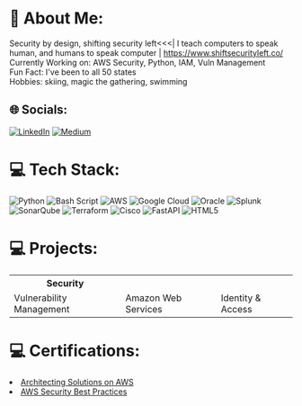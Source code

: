 # 💫 About Me:
Security by design, shifting security left<<<| I teach computers to speak human, and humans to speak computer | https://www.shiftsecurityleft.co/
Currently Working on: AWS Security, Python, IAM, Vuln Management<br>Fun Fact: I've been to all 50 states<br>Hobbies: skiing, magic the gathering, swimming

## 🌐 Socials:
[![LinkedIn](https://img.shields.io/badge/LinkedIn-%230077B5.svg?logo=linkedin&logoColor=white)](https://linkedin.com/in/reginagrogan) [![Medium](https://img.shields.io/badge/Medium-12100E?logo=medium&logoColor=white)](https://medium.com/@reginagrogan) 

# 💻 Tech Stack:
![Python](https://img.shields.io/badge/python-3670A0?style=for-the-badge&logo=python&logoColor=ffdd54) ![Bash Script](https://img.shields.io/badge/bash_script-%23121011.svg?style=for-the-badge&logo=gnu-bash&logoColor=white) ![AWS](https://img.shields.io/badge/AWS-%23FF9900.svg?style=for-the-badge&logo=amazon-aws&logoColor=white) ![Google Cloud](https://img.shields.io/badge/GoogleCloud-%234285F4.svg?style=for-the-badge&logo=google-cloud&logoColor=white) ![Oracle](https://img.shields.io/badge/Oracle-F80000?style=for-the-badge&logo=oracle&logoColor=white) ![Splunk](https://img.shields.io/badge/splunk-%23000000.svg?style=for-the-badge&logo=splunk&logoColor=white) ![SonarQube](https://img.shields.io/badge/SonarQube-black?style=for-the-badge&logo=sonarqube&logoColor=4E9BCD) ![Terraform](https://img.shields.io/badge/terraform-%235835CC.svg?style=for-the-badge&logo=terraform&logoColor=white) ![Cisco](https://img.shields.io/badge/cisco-%23049fd9.svg?style=for-the-badge&logo=cisco&logoColor=black) ![FastAPI](https://img.shields.io/badge/FastAPI-005571?style=for-the-badge&logo=fastapi) ![HTML5](https://img.shields.io/badge/html5-%23E34F26.svg?style=for-the-badge&logo=html5&logoColor=white)

# 💻 Projects: 
 <table>
  <tr>
    <th>Security</th>
  </tr>
  <tr>
    <td>Vulnerability Management</td>
    <td>Amazon Web Services</td>
    <td>Identity & Access</td>
  </tr>
</table> 

# 💻 Certifications:
<li><a href="https://reginaawsbucket.s3.us-east-2.amazonaws.com/Architecting_On_AWS_ReginaRMRMU38WB7B8.pdf?X-Amz-Algorithm=AWS4-HMAC-SHA256&X-Amz-Content-Sha256=UNSIGNED-PAYLOAD&X-Amz-Credential=ASIARZ5BNCP2UKW2FT23%2F20241115%2Fus-east-2%2Fs3%2Faws4_request&X-Amz-Date=20241115T023705Z&X-Amz-Expires=300&X-Amz-Security-Token=IQoJb3JpZ2luX2VjEHMaCXVzLWVhc3QtMiJHMEUCIQDV5zKtzqXb7SX0WNKg6GdQUl3kmYwhk%2FulhDraFB1EywIgQnl9v1Py9frBUJIAR9vAJ6SfUZnsyQJM6QN3VCYaltQq8QII%2FP%2F%2F%2F%2F%2F%2F%2F%2F%2F%2FARAAGgwxMjQzNTU2NzkyMjEiDH%2B3EIMoG07CXINBwSrFAui38gThc0Flfhej2XLAnqYgIRpgJAQY7tnxNEwtGP0S6O%2BbJuTiGq7HPYKA%2FkHetG3ofL3ewoY6zH%2F23Qy%2F%2FmmKp0m%2FyNZn6LL2Wkk%2F1DYTS4lcEotD2NJlW0sZUuIddKkkTn1Ur6i7zPU2QwrWO789M%2BYqxEwYHpgFx52hzUWqIVjqwxIHLTfcgAS%2BZl9q1mhVoIY0l4DchoEe5W%2FaN1ujWNMJ1bmQreDATUEUD7JLwwWqAohQZCDiARzB08zy9b9CkADFu0DbnA93oPKxaVpxVN%2BB%2Fr%2FJQWqRB3cn44Pu5dfe%2Bc99QOhWpQp0fQHKddURv00xW1jdBEFjuZolrZ7plkBz9tXtw9XoOfI4C0%2BbP8liOGw8rkWm8fWsp3%2FfHd%2FoPdDfl7g8EJzgOyxyDGGA33AOPc1M0o4lMH8doxzourjBMyAwsufauQY6swIXch%2FcJAlBjMExKMpmKIqOa2Iz6wLmdvsA29Hpz41UrTWOlgYBNxQIZcGPdOVAJLjtQ7jhwFU1SC7lkRVhRk3fDq3fmPPnLw9Nk0P%2FalS5pmwCaeJzA6q0Jl3VyD%2BO%2FverAFE%2Bs6k6lsh1QTi2iPIxydCpVy6YKFtcyi2%2FfRQkevlvEqI8of8g%2BdjX%2FH%2BkHhQsYTQFWxDMV6DDLemhE3bQbz2uG3mUIHx37LEo7r%2BCVyGkck2zBwp7x3nrX02TYJHVaCjTnn2kkjOPFx9sWweID%2Bdft31eq5fb3XYBtMosSv%2BaWrKQm3XyxhtkmjryIwhzXDUErfbfiwvvRyqhI%2F55w71D1tmApw13fvs2AzKyQcO98aEEYTBfzYO3R13sxc7pYatRYOjGE8ZZUiB9NpqxVR0r&X-Amz-Signature=5e2f6d95217439af8e26f38c07ef85ce85ac6c14ebf9205353f94bb92309fe87&X-Amz-SignedHeaders=host&response-content-disposition=inline">Architecting Solutions on AWS</a></li>
<li><a href="https://reginaawsbucket.s3.us-east-2.amazonaws.com/Architecting_On_AWS_ReginaRMRMU38WB7B8.pdf?X-Amz-Algorithm=AWS4-HMAC-SHA256&X-Amz-Content-Sha256=UNSIGNED-PAYLOAD&X-Amz-Credential=ASIARZ5BNCP2UKW2FT23%2F20241115%2Fus-east-2%2Fs3%2Faws4_request&X-Amz-Date=20241115T023705Z&X-Amz-Expires=300&X-Amz-Security-Token=IQoJb3JpZ2luX2VjEHMaCXVzLWVhc3QtMiJHMEUCIQDV5zKtzqXb7SX0WNKg6GdQUl3kmYwhk%2FulhDraFB1EywIgQnl9v1Py9frBUJIAR9vAJ6SfUZnsyQJM6QN3VCYaltQq8QII%2FP%2F%2F%2F%2F%2F%2F%2F%2F%2F%2FARAAGgwxMjQzNTU2NzkyMjEiDH%2B3EIMoG07CXINBwSrFAui38gThc0Flfhej2XLAnqYgIRpgJAQY7tnxNEwtGP0S6O%2BbJuTiGq7HPYKA%2FkHetG3ofL3ewoY6zH%2F23Qy%2F%2FmmKp0m%2FyNZn6LL2Wkk%2F1DYTS4lcEotD2NJlW0sZUuIddKkkTn1Ur6i7zPU2QwrWO789M%2BYqxEwYHpgFx52hzUWqIVjqwxIHLTfcgAS%2BZl9q1mhVoIY0l4DchoEe5W%2FaN1ujWNMJ1bmQreDATUEUD7JLwwWqAohQZCDiARzB08zy9b9CkADFu0DbnA93oPKxaVpxVN%2BB%2Fr%2FJQWqRB3cn44Pu5dfe%2Bc99QOhWpQp0fQHKddURv00xW1jdBEFjuZolrZ7plkBz9tXtw9XoOfI4C0%2BbP8liOGw8rkWm8fWsp3%2FfHd%2FoPdDfl7g8EJzgOyxyDGGA33AOPc1M0o4lMH8doxzourjBMyAwsufauQY6swIXch%2FcJAlBjMExKMpmKIqOa2Iz6wLmdvsA29Hpz41UrTWOlgYBNxQIZcGPdOVAJLjtQ7jhwFU1SC7lkRVhRk3fDq3fmPPnLw9Nk0P%2FalS5pmwCaeJzA6q0Jl3VyD%2BO%2FverAFE%2Bs6k6lsh1QTi2iPIxydCpVy6YKFtcyi2%2FfRQkevlvEqI8of8g%2BdjX%2FH%2BkHhQsYTQFWxDMV6DDLemhE3bQbz2uG3mUIHx37LEo7r%2BCVyGkck2zBwp7x3nrX02TYJHVaCjTnn2kkjOPFx9sWweID%2Bdft31eq5fb3XYBtMosSv%2BaWrKQm3XyxhtkmjryIwhzXDUErfbfiwvvRyqhI%2F55w71D1tmApw13fvs2AzKyQcO98aEEYTBfzYO3R13sxc7pYatRYOjGE8ZZUiB9NpqxVR0r&X-Amz-Signature=5e2f6d95217439af8e26f38c07ef85ce85ac6c14ebf9205353f94bb92309fe87&X-Amz-SignedHeaders=host&response-content-disposition=inline](https://reginaawsbucket.s3.us-east-2.amazonaws.com/AWS-security-best-practices.pdf?X-Amz-Algorithm=AWS4-HMAC-SHA256&X-Amz-Content-Sha256=UNSIGNED-PAYLOAD&X-Amz-Credential=ASIARZ5BNCP27OI2RE4H%2F20241115%2Fus-east-2%2Fs3%2Faws4_request&X-Amz-Date=20241115T023931Z&X-Amz-Expires=300&X-Amz-Security-Token=IQoJb3JpZ2luX2VjEHMaCXVzLWVhc3QtMiJHMEUCIBnArDKiBh4KyeJjXbn7B%2BXeuhasAJkmezj8wV2rvz9DAiEAla%2BFgXPifXczIL6%2Frxt2c9ExlcLjOJF1uVMMmx3KTDQq8QII%2FP%2F%2F%2F%2F%2F%2F%2F%2F%2F%2FARAAGgwxMjQzNTU2NzkyMjEiDG7zhyKoL4z2p%2BCloirFArudvzVeW42yhyzmMU369Q7f4mahDTfclUUJIpo6KcXX2dkNQgXmxLEmFHmUTOzl8FWfIF58NCdmXbTabJdsK8p89ik7ZcWCzhKq2x5S1jBTlKGOaYLfLwjXOosKod%2BYxMqxU5ydISDlSr7J6gUvN%2FxfrMfV6d1bK4Du6yPrq3%2F92J5%2FwFyCKvyET%2FIQBYWJQHVIWW%2BuKDB2vFOgGuFh2aeL8x4cST%2F%2Bf8ghlL12tTrNcOj9ARUfhUbJZIlMI%2F1py4YKAo7dbU9utCqzs0jYUbh0pM2JP5WNUm3nSqCXsIByNkAnDg0ruAslk4hYxaZs%2Blig%2F8XCwcVpns%2BajOh5hf7Zp5ZwdSKMPwtwANgIkITCfZgd6eL%2F1bTausB0x3NAuxhIL34gBrvVx9CdkdmYXYyn4nixTOMe1UAYl%2F593NsonFhP7V8wsufauQY6swJeTkTtR1ePzB56%2F2X%2FlIqrHY5L29g3bS958j6lRwtN0YwgRpAWQ%2Fu1IkhxNHHmTiKbwxHuzvSsy1SNtXfLS2yOo%2BQZ42gS4CXyz6F38frpIAY5b5Ox7EDr8MsSaYc%2BA%2BMYRAA%2F3aLwWUk%2FZDreR7KT%2Fgn%2FkBPl%2FR42iUfQPi3t6%2FBdfX2LHcD9335Yw%2FESCmxXBxcVHJsNDgjUmbLxPJwEAL3mr3BcR50FdI%2BKr%2Bc2clki5pably%2BLaP%2ByGSdh8jL0j4w7slEU4%2FaPpBD238Iqb5cjgq16TZEWEAnQwtJa%2BXaojU5qLuRo8HJUvLZVYltThN0r%2BIXo2SKbEO0CYFCqXptXfLTFk2xmysXpW%2F%2BCWrLTSMQVMRDSpjOyS99i88DVMjOtPm948a3PBrRK%2BysU9YWc&X-Amz-Signature=158eb8f1064caafdb0072e532c3e6cb5d11689d49f32d5ba11d619ca5758d0ef&X-Amz-SignedHeaders=host&response-content-disposition=inline)">AWS Security Best Practices</a></li>

